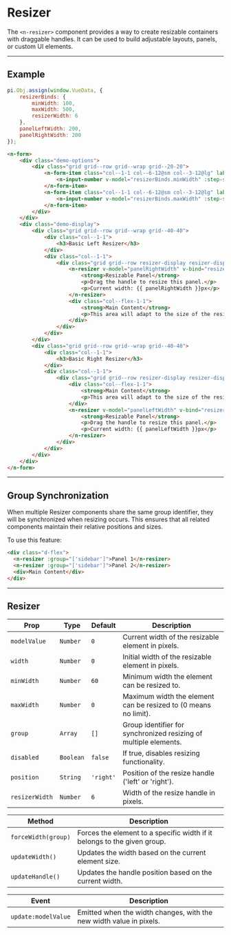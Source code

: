 # Resizer

The `<n-resizer>` component provides a way to create resizable containers with draggable handles. It can be used to build adjustable layouts, panels, or custom UI elements.

<hr>

## Example

```js [demo]
pi.Obj.assign(window.VueData, {
    resizerBinds: {
        minWidth: 100,
        maxWidth: 500,
        resizerWidth: 6
    },
    panelLeftWidth: 200,
    panelRightWidth: 200
});
```

```html [demo]
<n-form>
    <div class="demo-options">
        <div class="grid grid--row grid--wrap grid--20-20">
            <n-form-item class="col--1-1 col--6-12@sm col--3-12@lg" label="Min Width">
                <n-input-number v-model="resizerBinds.minWidth" :step-size="10" :min="60" :max="200" />
            </n-form-item>
            <n-form-item class="col--1-1 col--6-12@sm col--3-12@lg" label="Max Width">
                <n-input-number v-model="resizerBinds.maxWidth" :step-size="10" :min="200" :max="600" />
            </n-form-item>
        </div>
    </div>
    <div class="demo-display">
        <div class="grid grid--row grid--wrap grid--40-40">
            <div class="col--1-1">
                <h3>Basic Left Resizer</h3>
            </div>
            <div class="col--1-1">
                <div class="grid grid--row resizer-display resizer-display--right" style="height: 300px;">
                    <n-resizer v-model="panelRightWidth" v-bind="resizerBinds" position="right" class="col--flex-0-0">
                        <strong>Resizable Panel</strong>
                        <p>Drag the handle to resize this panel.</p>
                        <p>Current width: {{ panelRightWidth }}px</p>
                    </n-resizer>
                    <div class="col--flex-1-1">
                        <strong>Main Content</strong>
                        <p>This area will adapt to the size of the resizable panel.</p>
                    </div>
                </div>
            </div>
        </div>
        <div class="grid grid--row grid--wrap grid--40-40">
            <div class="col--1-1">
                <h3>Basic Right Resizer</h3>
            </div>
            <div class="col--1-1">
                <div class="grid grid--row resizer-display resizer-display--left" style="height: 300px;">
                    <div class="col--flex-1-1">
                        <strong>Main Content</strong>
                        <p>This area will adapt to the size of the resizable panel.</p>
                    </div>
                    <n-resizer v-model="panelLeftWidth" v-bind="resizerBinds" position="left" class="col--flex-0-0">
                        <strong>Resizable Panel</strong>
                        <p>Drag the handle to resize this panel.</p>
                        <p>Current width: {{ panelLeftWidth }}px</p>
                    </n-resizer>
                </div>
            </div>
        </div>
    </div>
</n-form>
```

<hr>

## Group Synchronization

When multiple Resizer components share the same group identifier, they will be synchronized when resizing occurs. This ensures that all related components maintain their relative positions and sizes.

To use this feature:

```html
<div class="d-flex">
  <n-resizer :group="['sidebar']">Panel 1</n-resizer>
  <n-resizer :group="['sidebar']">Panel 2</n-resizer>
  <div>Main Content</div>
</div>
```

<hr>

## Resizer

| **Prop**        | **Type**       | **Default**         | **Description**                                                                   |
|-----------------|----------------|---------------------|-----------------------------------------------------------------------------------|
| `modelValue`    | `Number`       | `0`                 | Current width of the resizable element in pixels.                                  |
| `width`         | `Number`       | `0`                 | Initial width of the resizable element in pixels.                                  |
| `minWidth`      | `Number`       | `60`                | Minimum width the element can be resized to.                                       |
| `maxWidth`      | `Number`       | `0`                 | Maximum width the element can be resized to (0 means no limit).                    |
| `group`         | `Array`        | `[]`                | Group identifier for synchronized resizing of multiple elements.                   |
| `disabled`      | `Boolean`      | `false`             | If true, disables resizing functionality.                                          |
| `position`      | `String`       | `'right'`           | Position of the resize handle ('left' or 'right').                                 |
| `resizerWidth`  | `Number`       | `6`                 | Width of the resize handle in pixels.                                              |

| **Method**                   | **Description**                                                      |
|------------------------------|----------------------------------------------------------------------|
| `forceWidth(group)`          | Forces the element to a specific width if it belongs to the given group. |
| `updateWidth()`              | Updates the width based on the current element size.                  |
| `updateHandle()`             | Updates the handle position based on the current width.               |

| **Event**               | **Description**                                                      |
|-------------------------|----------------------------------------------------------------------|
| `update:modelValue`     | Emitted when the width changes, with the new width value in pixels.  |

